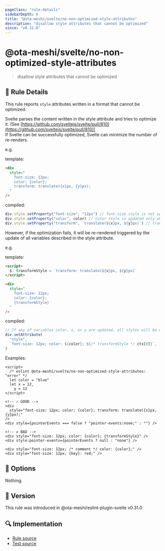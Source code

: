 ```yaml
---
pageClass: "rule-details"
sidebarDepth: 0
title: "@ota-meshi/svelte/no-non-optimized-style-attributes"
description: "disallow style attributes that cannot be optimized"
since: "v0.31.0"
---
```


# @ota-meshi/svelte/no-non-optimized-style-attributes

> disallow style attributes that cannot be optimized

## :book: Rule Details

This rule reports `style` attributes written in a format that cannot be optimized.

Svelte parses the content written in the style attribute and tries to optimize it. (See [https://github.com/sveltejs/svelte/pull/810](https://github.com/sveltejs/svelte/pull/810))  
If Svelte can be successfully optimized, Svelte can minimize the number of re-renders.

e.g.

template:

```html
<div
  style="
    font-size: 12px;
    color: {color};
    transform: translate({x}px, {y}px);
  "
/>
```

compiled:

```js
div.style.setProperty("font-size", "12px") // font-size style is not updated once it is initially set.
div.style.setProperty("color", color) // color style is updated only when color variable is updated.
div.style.setProperty("transform", `translate(${x}px, ${y}px)`) // transform style is updated only when x, or y variables is updated.
```

However, if the optimization fails, it will be re-rendered triggered by the update of all variables described in the style attribute.

e.g.

template:

```html
<script>
  $: transformStyle = `transform: translate(${x}px, ${y}px)`
</script>

<div
  style="
    font-size: 12px;
    color: {color};
    {transformStyle}
  "
/>
```

compiled:

```js
// If any of variables color, x, or y are updated, all styles will be updated.
div.setAttribute(
  "style",
  `font-size: 12px; color: ${color}; ${/* transformStyle */ ctx[0]}`,
)
```

Examples:

<ESLintCodeBlock>

<!--eslint-skip-->

```svelte
<script>
  /* eslint @ota-meshi/svelte/no-non-optimized-style-attributes: "error" */
  let color = "blue"
  let x = 12,
    y = 12
</script>

<!-- ✓ GOOD -->
<div
  style="font-size: 12px; color: {color}; transform: translate({x}px, {y}px);"
/>
<div style={pointerEvents === false ? "pointer-events:none;" : ""} />

<!-- ✗ BAD -->
<div style="font-size: 12px; color: {color}; {transformStyle}" />
<div style:pointer-events={pointerEvents ? null : "none"} />

<div style="font-size: 12px; /* comment */ color: {color};" />
<div style="font-size: 12px; {key}: red;" />
```

</ESLintCodeBlock>

## :wrench: Options

Nothing.

## :rocket: Version

This rule was introduced in @ota-meshi/eslint-plugin-svelte v0.31.0

## :mag: Implementation

- [Rule source](https://github.com/ota-meshi/eslint-plugin-svelte/blob/main/src/rules/no-non-optimized-style-attributes.ts)
- [Test source](https://github.com/ota-meshi/eslint-plugin-svelte/blob/main/tests/src/rules/no-non-optimized-style-attributes.ts)
